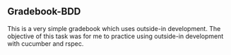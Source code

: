 ## Gradebook-BDD
This is a very simple gradebook which uses outside-in development. The objective of this task was for me to practice using outside-in development with cucumber and rspec. 
